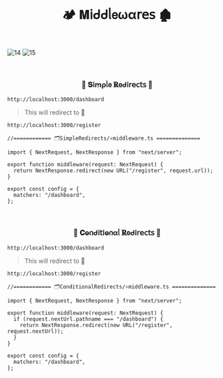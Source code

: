 <h1  align="center" > 🏕️ 𝐌𝗂ᑯᑯᥣ𝖾ωα𝗋𝖾𝗌 🏚️ </h1>

</br>

![14](https://github.com/user-attachments/assets/0c51d4f0-f3bc-41da-9b56-8027fd059222)
![15](https://github.com/user-attachments/assets/70da1f8e-5dab-460c-a38f-9dc42a1c30e9)

</br>

<h3 align="center" > 🐇 𝐒𝗂ꭑρᥣ𝖾 𝐑𝖾ᑯ𝗂𝗋𝖾𝖼𝗍𝗌  🦚</h3>

```dash
http://localhost:3000/dashboard
```

> This will redirect to 🔀

```dash
http://localhost:3000/register
```

```TSX
//============ 🗂️SimpleRedirects/⚛️middleware.ts ============== 

import { NextRequest, NextResponse } from "next/server";

export function middleware(request: NextRequest) {
  return NextResponse.redirect(new URL("/register", request.url));
}

export const config = {
  matchers: "/dashboard",
};

```

</br>

<h3 align="center" > 🐇 𝐂ⱺ𐓣ᑯ𝗂𝗍𝗂ⱺ𐓣αᥣ 𝐑𝖾ᑯ𝗂𝗋𝖾𝖼𝗍𝗌  🦚</h3>

```dash
http://localhost:3000/dashboard
```

> This will redirect to 🔀

```dash
http://localhost:3000/register
```

```TSX
//============ 🗂️ConditionalRedirects/⚛️middleware.ts ============== 

import { NextRequest, NextResponse } from "next/server";

export function middleware(request: NextRequest) {
  if (request.nextUrl.pathname === "/dashboard") {
    return NextResponse.redirect(new URL("/register", request.nextUrl));
  }
}

export const config = {
  matchers: "/dashboard",
};

```
